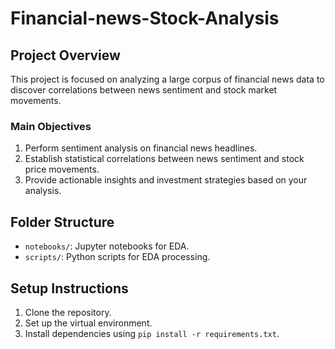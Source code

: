 # Financial-news-Stock-Analysis

## Project Overview
This project is focused on analyzing a large corpus of financial news data to discover correlations between news sentiment and stock market movements. 

### Main Objectives
1. Perform sentiment analysis on financial news headlines.
2. Establish statistical correlations between news sentiment and stock price movements.
3. Provide actionable insights and investment strategies based on your analysis.

## Folder Structure
- `notebooks/`: Jupyter notebooks for EDA.
- `scripts/`: Python scripts for EDA processing.

## Setup Instructions
1. Clone the repository.
2. Set up the virtual environment.
3. Install dependencies using `pip install -r requirements.txt`.